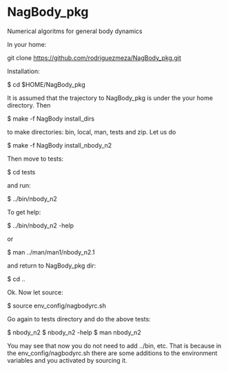 # NagBody_pkg
Numerical algoritms for general body dynamics

In your home:

git clone https://github.com/rodriguezmeza/NagBody_pkg.git

Installation:

$ cd $HOME/NagBody_pkg

It is assumed that the trajectory to NagBody_pkg is under the your home directory. Then

$ make -f NagBody install_dirs

to make directories: bin, local, man, tests and zip. Let us do

$ make -f NagBody install_nbody_n2

Then move to tests:

$ cd tests

and run:

$ ../bin/nbody_n2

To get help:

$ ../bin/nbody_n2 -help

or

$ man ../man/man1/nbody_n2.1

and return to NagBody_pkg dir:

$ cd ..

Ok. Now let source:

$ source env_config/nagbodyrc.sh

Go again to tests directory and do the above tests:

$ nbody_n2
$ nbody_n2 -help
$ man nbody_n2

You may see that now you do not need to add ../bin, etc. That is because in the env_config/nagbodyrc.sh there are some additions to the environment variables and you activated by sourcing it.




